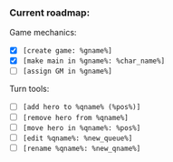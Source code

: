 ### Current roadmap:

Game mechanics:

- [x] ```[create game: %gname%]```
- [x] ```[make main in %gname%: %char_name%]```
- [ ] ```[assign GM in %gname%]```

Turn tools:

- [ ] ```[add hero to %qname% (%pos%)]```
- [ ] ```[remove hero from %qname%]```
- [ ] ```[move hero in %qname%: %pos%]```
- [ ] ```[edit %qname%: %new_queue%]```
- [ ] ```[rename %qname%: %new_qname%]```